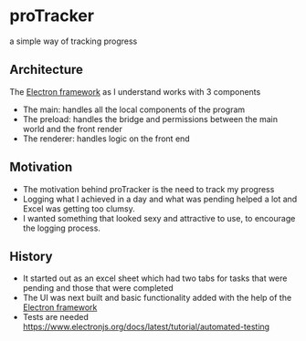 # proTracker

a simple way of tracking progress

## Architecture

The [Electron framework](https://www.electronjs.org/) as I understand works with 3 components  

* The main: handles all the local components of the program  
* The preload: handles the bridge and permissions between the main world and the front render
* The renderer: handles logic on the front end

## Motivation

* The motivation behind proTracker is the need to track my progress
* Logging what I achieved in a day and what was pending helped a lot and Excel was getting too clumsy.  
* I wanted something that looked sexy and attractive to use, to encourage the logging process.  

## History

* It started out as an excel sheet which had two tabs for tasks that were pending and those that were completed  
* The UI was next built and basic functionality added with the help of the [Electron framework](https://www.electronjs.org/)  
* Tests are needed https://www.electronjs.org/docs/latest/tutorial/automated-testing
